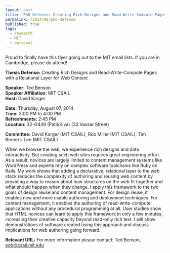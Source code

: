 ```yaml
---
layout: post
title: "PhD Defense: Creating Rich Designs and Read-Write-Compute Pages with a Relational Layer for Web Content"
permalink: /2014/08/phd-defense
published: true
tags:
  - research
  - MIT
  - personal
---
```




Proud to finally have this flyer going out to the MIT email lists. If you are in Cambridge, please do attend!

**Thesis Defense:** Creating Rich Designs and Read-Write-Compute Pages with a Relational Layer for Web Content

**Speaker:** Ted Benson<br/>
**Speaker Affiliation:** MIT CSAIL<br/>
**Host:** David Karger<br/>

**Date:** Thursday, August 07, 2014<br/>
**Time:**  3:00 PM to 4:00 PM<br/>
**Refreshments:**  2:45 PM<br/>
**Location:** 32-G449 (Patil/Kiva) (32 Vassar Street)<br/>

**Committee:** David Karger (MIT CSAIL), Rob Miller (MIT CSAIL), Tim Berners-Lee (MIT CSAIL)<br/>

When we browse the web, we experience rich designs and data interactivity. But creating such web sites requires great engineering effort. As a result, novices are largely limited to content management systems like WordPress and experts rely on complex software toolchains like Ruby on Rails. My work shows that adding a declarative, relational layer to the web stack reduces the complexity of authoring and reusing web content by providing a way to reason about how structures on the web fit together and what should happen when they change. I apply this framework to the two goals of design reuse and content management. For design reuse, it enables new and more usable authoring and deployment techniques. For content management, it enables the authoring of read-write-compute applications without any procedural programming at all. User studies show that HTML novices can learn to apply this framework in only a few minutes, increasing their creative capacity beyond read-only rich text. I will show demonstrations of software created using this approach and discuss implications for web authoring going forward.

**Relevant URL:**
For more information please contact: Ted Benson, <a href="mailto:eob@csail.mit.edu">eob@csail.mit.edu</a>
